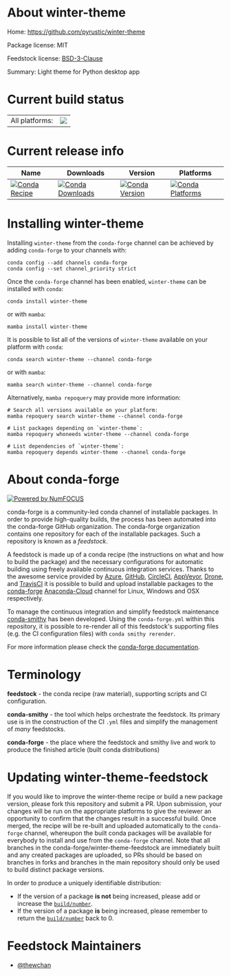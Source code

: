 About winter-theme
==================

Home: https://github.com/pyrustic/winter-theme

Package license: MIT

Feedstock license: [BSD-3-Clause](https://github.com/conda-forge/winter-theme-feedstock/blob/main/LICENSE.txt)

Summary: Light theme for Python desktop app

Current build status
====================


<table><tr><td>All platforms:</td>
    <td>
      <a href="https://dev.azure.com/conda-forge/feedstock-builds/_build/latest?definitionId=16601&branchName=main">
        <img src="https://dev.azure.com/conda-forge/feedstock-builds/_apis/build/status/winter-theme-feedstock?branchName=main">
      </a>
    </td>
  </tr>
</table>

Current release info
====================

| Name | Downloads | Version | Platforms |
| --- | --- | --- | --- |
| [![Conda Recipe](https://img.shields.io/badge/recipe-winter--theme-green.svg)](https://anaconda.org/conda-forge/winter-theme) | [![Conda Downloads](https://img.shields.io/conda/dn/conda-forge/winter-theme.svg)](https://anaconda.org/conda-forge/winter-theme) | [![Conda Version](https://img.shields.io/conda/vn/conda-forge/winter-theme.svg)](https://anaconda.org/conda-forge/winter-theme) | [![Conda Platforms](https://img.shields.io/conda/pn/conda-forge/winter-theme.svg)](https://anaconda.org/conda-forge/winter-theme) |

Installing winter-theme
=======================

Installing `winter-theme` from the `conda-forge` channel can be achieved by adding `conda-forge` to your channels with:

```
conda config --add channels conda-forge
conda config --set channel_priority strict
```

Once the `conda-forge` channel has been enabled, `winter-theme` can be installed with `conda`:

```
conda install winter-theme
```

or with `mamba`:

```
mamba install winter-theme
```

It is possible to list all of the versions of `winter-theme` available on your platform with `conda`:

```
conda search winter-theme --channel conda-forge
```

or with `mamba`:

```
mamba search winter-theme --channel conda-forge
```

Alternatively, `mamba repoquery` may provide more information:

```
# Search all versions available on your platform:
mamba repoquery search winter-theme --channel conda-forge

# List packages depending on `winter-theme`:
mamba repoquery whoneeds winter-theme --channel conda-forge

# List dependencies of `winter-theme`:
mamba repoquery depends winter-theme --channel conda-forge
```


About conda-forge
=================

[![Powered by
NumFOCUS](https://img.shields.io/badge/powered%20by-NumFOCUS-orange.svg?style=flat&colorA=E1523D&colorB=007D8A)](https://numfocus.org)

conda-forge is a community-led conda channel of installable packages.
In order to provide high-quality builds, the process has been automated into the
conda-forge GitHub organization. The conda-forge organization contains one repository
for each of the installable packages. Such a repository is known as a *feedstock*.

A feedstock is made up of a conda recipe (the instructions on what and how to build
the package) and the necessary configurations for automatic building using freely
available continuous integration services. Thanks to the awesome service provided by
[Azure](https://azure.microsoft.com/en-us/services/devops/), [GitHub](https://github.com/),
[CircleCI](https://circleci.com/), [AppVeyor](https://www.appveyor.com/),
[Drone](https://cloud.drone.io/welcome), and [TravisCI](https://travis-ci.com/)
it is possible to build and upload installable packages to the
[conda-forge](https://anaconda.org/conda-forge) [Anaconda-Cloud](https://anaconda.org/)
channel for Linux, Windows and OSX respectively.

To manage the continuous integration and simplify feedstock maintenance
[conda-smithy](https://github.com/conda-forge/conda-smithy) has been developed.
Using the ``conda-forge.yml`` within this repository, it is possible to re-render all of
this feedstock's supporting files (e.g. the CI configuration files) with ``conda smithy rerender``.

For more information please check the [conda-forge documentation](https://conda-forge.org/docs/).

Terminology
===========

**feedstock** - the conda recipe (raw material), supporting scripts and CI configuration.

**conda-smithy** - the tool which helps orchestrate the feedstock.
                   Its primary use is in the construction of the CI ``.yml`` files
                   and simplify the management of *many* feedstocks.

**conda-forge** - the place where the feedstock and smithy live and work to
                  produce the finished article (built conda distributions)


Updating winter-theme-feedstock
===============================

If you would like to improve the winter-theme recipe or build a new
package version, please fork this repository and submit a PR. Upon submission,
your changes will be run on the appropriate platforms to give the reviewer an
opportunity to confirm that the changes result in a successful build. Once
merged, the recipe will be re-built and uploaded automatically to the
`conda-forge` channel, whereupon the built conda packages will be available for
everybody to install and use from the `conda-forge` channel.
Note that all branches in the conda-forge/winter-theme-feedstock are
immediately built and any created packages are uploaded, so PRs should be based
on branches in forks and branches in the main repository should only be used to
build distinct package versions.

In order to produce a uniquely identifiable distribution:
 * If the version of a package **is not** being increased, please add or increase
   the [``build/number``](https://docs.conda.io/projects/conda-build/en/latest/resources/define-metadata.html#build-number-and-string).
 * If the version of a package **is** being increased, please remember to return
   the [``build/number``](https://docs.conda.io/projects/conda-build/en/latest/resources/define-metadata.html#build-number-and-string)
   back to 0.

Feedstock Maintainers
=====================

* [@thewchan](https://github.com/thewchan/)

